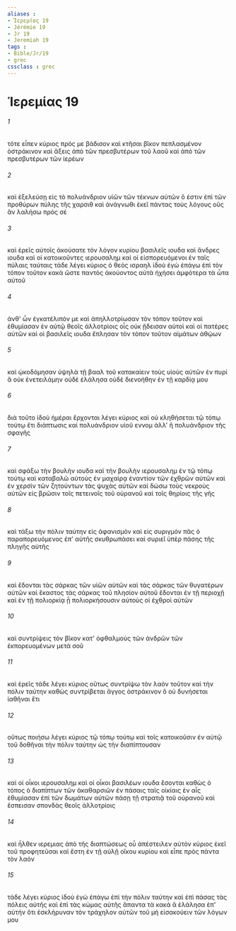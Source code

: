 ```yaml
---
aliases : 
- Ἱερεμίας 19
- Jérémie 19
- Jr 19
- Jeremiah 19
tags : 
- Bible/Jr/19
- grec
cssclass : grec
---
```


# Ἱερεμίας 19

###### 1
τότε εἶπεν κύριος πρός με βάδισον καὶ κτῆσαι βῖκον πεπλασμένον ὀστράκινον καὶ ἄξεις ἀπὸ τῶν πρεσβυτέρων τοῦ λαοῦ καὶ ἀπὸ τῶν πρεσβυτέρων τῶν ἱερέων
###### 2
καὶ ἐξελεύσῃ εἰς τὸ πολυάνδριον υἱῶν τῶν τέκνων αὐτῶν ὅ ἐστιν ἐπὶ τῶν προθύρων πύλης τῆς χαρσιθ καὶ ἀνάγνωθι ἐκεῖ πάντας τοὺς λόγους οὓς ἂν λαλήσω πρὸς σέ
###### 3
καὶ ἐρεῖς αὐτοῖς ἀκούσατε τὸν λόγον κυρίου βασιλεῖς ιουδα καὶ ἄνδρες ιουδα καὶ οἱ κατοικοῦντες ιερουσαλημ καὶ οἱ εἰσπορευόμενοι ἐν ταῖς πύλαις ταύταις τάδε λέγει κύριος ὁ θεὸς ισραηλ ἰδοὺ ἐγὼ ἐπάγω ἐπὶ τὸν τόπον τοῦτον κακὰ ὥστε παντὸς ἀκούοντος αὐτὰ ἠχήσει ἀμφότερα τὰ ὦτα αὐτοῦ
###### 4
ἀνθ' ὧν ἐγκατέλιπόν με καὶ ἀπηλλοτρίωσαν τὸν τόπον τοῦτον καὶ ἐθυμίασαν ἐν αὐτῷ θεοῖς ἀλλοτρίοις οἷς οὐκ ᾔδεισαν αὐτοὶ καὶ οἱ πατέρες αὐτῶν καὶ οἱ βασιλεῖς ιουδα ἔπλησαν τὸν τόπον τοῦτον αἱμάτων ἀθῴων
###### 5
καὶ ᾠκοδόμησαν ὑψηλὰ τῇ βααλ τοῦ κατακαίειν τοὺς υἱοὺς αὐτῶν ἐν πυρί ἃ οὐκ ἐνετειλάμην οὐδὲ ἐλάλησα οὐδὲ διενοήθην ἐν τῇ καρδίᾳ μου
###### 6
διὰ τοῦτο ἰδοὺ ἡμέραι ἔρχονται λέγει κύριος καὶ οὐ κληθήσεται τῷ τόπῳ τούτῳ ἔτι διάπτωσις καὶ πολυάνδριον υἱοῦ εννομ ἀλλ' ἢ πολυάνδριον τῆς σφαγῆς
###### 7
καὶ σφάξω τὴν βουλὴν ιουδα καὶ τὴν βουλὴν ιερουσαλημ ἐν τῷ τόπῳ τούτῳ καὶ καταβαλῶ αὐτοὺς ἐν μαχαίρᾳ ἐναντίον τῶν ἐχθρῶν αὐτῶν καὶ ἐν χερσὶν τῶν ζητούντων τὰς ψυχὰς αὐτῶν καὶ δώσω τοὺς νεκροὺς αὐτῶν εἰς βρῶσιν τοῖς πετεινοῖς τοῦ οὐρανοῦ καὶ τοῖς θηρίοις τῆς γῆς
###### 8
καὶ τάξω τὴν πόλιν ταύτην εἰς ἀφανισμὸν καὶ εἰς συριγμόν πᾶς ὁ παραπορευόμενος ἐπ' αὐτῆς σκυθρωπάσει καὶ συριεῖ ὑπὲρ πάσης τῆς πληγῆς αὐτῆς
###### 9
καὶ ἔδονται τὰς σάρκας τῶν υἱῶν αὐτῶν καὶ τὰς σάρκας τῶν θυγατέρων αὐτῶν καὶ ἕκαστος τὰς σάρκας τοῦ πλησίον αὐτοῦ ἔδονται ἐν τῇ περιοχῇ καὶ ἐν τῇ πολιορκίᾳ ᾗ πολιορκήσουσιν αὐτοὺς οἱ ἐχθροὶ αὐτῶν
###### 10
καὶ συντρίψεις τὸν βῖκον κατ' ὀφθαλμοὺς τῶν ἀνδρῶν τῶν ἐκπορευομένων μετὰ σοῦ
###### 11
καὶ ἐρεῖς τάδε λέγει κύριος οὕτως συντρίψω τὸν λαὸν τοῦτον καὶ τὴν πόλιν ταύτην καθὼς συντρίβεται ἄγγος ὀστράκινον ὃ οὐ δυνήσεται ἰαθῆναι ἔτι
###### 12
οὕτως ποιήσω λέγει κύριος τῷ τόπῳ τούτῳ καὶ τοῖς κατοικοῦσιν ἐν αὐτῷ τοῦ δοθῆναι τὴν πόλιν ταύτην ὡς τὴν διαπίπτουσαν
###### 13
καὶ οἱ οἶκοι ιερουσαλημ καὶ οἱ οἶκοι βασιλέων ιουδα ἔσονται καθὼς ὁ τόπος ὁ διαπίπτων τῶν ἀκαθαρσιῶν ἐν πάσαις ταῖς οἰκίαις ἐν αἷς ἐθυμίασαν ἐπὶ τῶν δωμάτων αὐτῶν πάσῃ τῇ στρατιᾷ τοῦ οὐρανοῦ καὶ ἔσπεισαν σπονδὰς θεοῖς ἀλλοτρίοις
###### 14
καὶ ἦλθεν ιερεμιας ἀπὸ τῆς διαπτώσεως οὗ ἀπέστειλεν αὐτὸν κύριος ἐκεῖ τοῦ προφητεῦσαι καὶ ἔστη ἐν τῇ αὐλῇ οἴκου κυρίου καὶ εἶπε πρὸς πάντα τὸν λαόν
###### 15
τάδε λέγει κύριος ἰδοὺ ἐγὼ ἐπάγω ἐπὶ τὴν πόλιν ταύτην καὶ ἐπὶ πάσας τὰς πόλεις αὐτῆς καὶ ἐπὶ τὰς κώμας αὐτῆς ἅπαντα τὰ κακά ἃ ἐλάλησα ἐπ' αὐτήν ὅτι ἐσκλήρυναν τὸν τράχηλον αὐτῶν τοῦ μὴ εἰσακούειν τῶν λόγων μου
